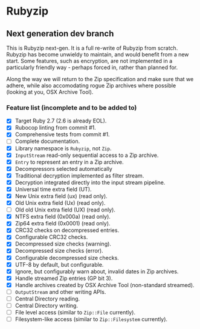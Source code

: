 # Rubyzip
## Next generation dev branch

This is Rubyzip next-gen. It is a full re-write of Rubyzip from scratch. Rubyzip has become unwieldy to maintain, and would benefit from a new start. Some features, such as encryption, are not implemented in a particularly friendly way - perhaps forced in, rather than planned for.

Along the way we will return to the Zip specification and make sure that we adhere, while also accomodating rogue Zip archives where possible (looking at you, OSX Archive Tool).

### Feature list (incomplete and to be added to)

- [x] Target Ruby 2.7 (2.6 is already EOL).
- [x] Rubocop linting from commit #1.
- [x] Comprehensive tests from commit #1.
- [ ] Complete documentation.
- [x] Library namespace is `Rubyzip`, not `Zip`.
- [x] `InputStream` read-only sequential access to a Zip archive.
- [x] `Entry` to represent an entry in a Zip archive.
- [x] Decompressors selected automatically
- [x] Traditional decryption implemented as filter stream.
- [x] Decryption integrated directly into the input stream pipeline.
- [x] Universal time extra field (UT).
- [x] New Unix extra field (ux) (read only).
- [x] Old Unix extra field (Ux) (read only).
- [ ] Old old Unix extra field (UX) (read only).
- [x] NTFS extra field (0x000a) (read only).
- [x] Zip64 extra field (0x0001) (read only).
- [x] CRC32 checks on decompressed entries.
- [x] Configurable CRC32 checks.
- [x] Decompressed size checks (warning).
- [x] Decompressed size checks (error).
- [x] Configurable decompressed size checks.
- [x] UTF-8 by default, but configurable.
- [x] Ignore, but configurably warn about, invalid dates in Zip archives.
- [x] Handle streamed Zip entries (GP bit 3).
- [x] Handle archives created by OSX Archive Tool (non-standard streamed).
- [ ] `OutputStream` and other writing APIs.
- [ ] Central Directory reading.
- [ ] Central Directory writing.
- [ ] File level access (similar to `Zip::File` currently).
- [ ] Filesystem-like access (similar to `Zip::Filesystem` currently).
